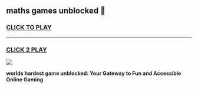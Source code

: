
## maths games unblocked 👋
<h3>
<a href="https://premium.freeplayer.one?title=maths_games_unblocked&ref=13F">CLICK TO PLAY</a></h3>
<hr>

<h3>
<a href="https://premium.freeplayer.one?title=maths_games_unblocked&ref=13F">CLICK 2 PLAY</a>
  
</h3>

<a href="https://premium.freeplayer.one?title=maths_games_unblocked&ref=12F/"><img src="https://clearcache.store/games.png"></a>


**worlds hardest game unblocked: Your Gateway to Fun and Accessible Online Gaming**
